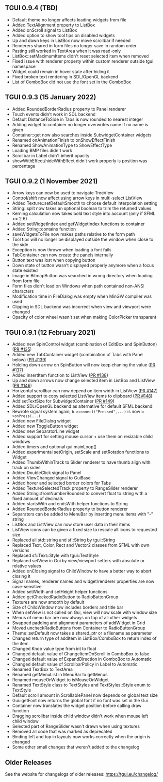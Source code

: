 TGUI 0.9.4  (TBD)
-----------------

- Default theme no longer affects loading widgets from file
- Added TextAlignment property to ListBox
- Added onScroll signal to ListBox
- Added option to show tool tips on disabled widgets
- Up and down keys in ListBox now move scrollbar if needed
- Renderers shared in form files no longer save in random order
- Pasting still worked in TextArea when it was read-only
- ListBox::setMaximumItems didn't reset selected item when removed
- Fixed issue with renderer property within custom renderer outside tgui namespace
- Widget could remain in hover state after hiding it
- Fixed broken text rendering in SDL/OpenGL backend
- List of ComboBox did not use the font set in the ComboBox


TGUI 0.9.3  (15 January 2022)
-----------------------------

- Added RoundedBorderRadius property to Panel renderer
- Touch events didn't work in SDL backend
- Default DistanceToSide in Tabs is now rounded to nearest integer
- Adding widget to container no longer overwrites name if no name is given
- Container::get now also searches inside SubwidgetContainer widgets
- Renamed onAnimationFinish to onShowEffectFinish
- Renamed ShowAnimationType to ShowEffectType
- Loading BMP files didn't work
- Scrollbar in Label didn't inherit opacity
- showWithEffect/hideWithEffect didn't work properly is position was percentage


TGUI 0.9.2  (1 November 2021)
-----------------------------

- Arrow keys can now be used to navigate TreeView
- Control/shift now affect using arrow keys in multi-select ListView
- Added Texture::setDefaultSmooth to choose default interpolation setting
- String::split now takes an optional boolean to trim the returned values
- Kerning calculation now takes bold text style into account (only if SFML >= 2.6)
- Added setWidgetIndex and getWidgetIndex functions to container
- Added String::contains function
- saveWidgetsToFile now makes paths relative to the form path
- Tool tips will no longer be displayed outside the window when close to the side
- Exception is now thrown when loading a font fails
- TabContainer can now create the panels internally
- Button text was lost when copying button
- Down state of button wasn't displayed properly anymore when a focus state existed
- Image in BitmapButton was searched in wrong directory when loading from form file
- Form files didn't load on Windows when path contained non-ANSI characters
- Modification time in FileDialog was empty when MinGW compiler was used
- Clipping in SDL backend was incorrect when view and viewport were changed
- Opacity of color wheel wasn't set when making ColorPicker transparent


TGUI 0.9.1  (12 February 2021)
------------------------------

- Added new SpinControl widget (combination of EditBox and SpinButton) ([PR #135](https://github.com/texus/TGUI/pull/135))
- Added new TabContainer widget (combination of Tabs with Panel below) ([PR #139](https://github.com/texus/TGUI/pull/139))
- Holding down arrow on SpinButton will now keep chaning the value ([PR #137](https://github.com/texus/TGUI/pull/137))
- Added insertItem function to ListView ([PR #138](https://github.com/texus/TGUI/pull/138))
- Up and down arrows now change selected item in ListBox and ListView ([PR #146](https://github.com/texus/TGUI/pull/146))
- Horizontal scrollbar can now depend on item width in ListView ([PR #147](https://github.com/texus/TGUI/pull/147))
- Added support to copy selected ListView items to clipboard ([PR #148](https://github.com/texus/TGUI/pull/148))
- Add setTextSize for SubwidgetContainer ([PR #149](https://github.com/texus/TGUI/pull/149))
- Added SDL/OpenGL backend as alternative for default SFML backend
- Rewrote signal system again, `b->connect("Pressed",...)` is now `b->onPress(...)`
- Added new FileDialog widget
- Added new ToggleButton widget
- Added new SeparatorLine widget
- Added support for setting mouse cursor + use them on resizable child windows
- Added timers and optional gui.mainLoop()
- Added experimental setOrigin, setScale and setRotation functions to Widget
- Added ThumbWithinTrack to Slider renderer to have thumb align with track on sides
- Added DoubleClick signal to Panel
- Added ViewChanged signal to GuiBase
- Added hover and selected border colors for Tabs
- Added TextureSelectedTrack property to RangeSlider renderer
- Added String::fromNumberRounded to convert float to string with a fixed amount of decimals
- Added startsWith and endsWith helper functions to String
- Added RoundedBorderRadius property to button renderer
- Separators can be added to MenuBar by inserting menu items with "-" string
- ListBox and ListView can now store user data in their items
- ListView icons can be given a fixed size to rescale all icons to requested size
- Replaced all std::string and sf::String by tgui::String
- Replaced Text, Color, Rect and Vector2 classes from SFML with own versions
- Replaced sf::Text::Style with tgui::TextStyle
- Replaced setView in Gui by view/viewport setters with absolute or relative values
- Added onClosing signal to ChildWindow to have a better way to abort closing it
- Signal names, renderer names and widget/renderer properties are now case-sensitive
- Added setWidth and setHeight helper functions
- Added getCheckedRadioButton to RadioButtonGroup
- Textures are now smooth by default
- Size of ChildWindow now includes borders and title bar
- When setView is not called on Gui, view will now scale with window size
- Menus of menu bar are now always on top of all other widgets
- Swapped padding and alignment parameters of addWidget in Grid
- Moved uncheckRadioButtons from Container to RadioButtonGroup
- Theme::setDefault now takes a shared_ptr or a filename as parameter
- Changed return type of addItem in ListBox/ComboBox to return index of the item
- Changed Knob value type from int to float
- Changed default value of ChangeItemOnScroll in ComboBox to false
- Changed default value of ExpandDirection in ComboBox to Automatic
- Changed default value of ScrollbarPolicy in Label to Automatic
- Renamed TextBox to TextArea
- Renamed getMenuList in MenuBar to getMenus
- Renamed mouseOnWidget to isMouseOnWidget
- Renamed TextStyle class to TextStyles and TextStyles::Style enum to TextStyle
- Default scroll amount in ScrollablePanel now depends on global text size
- Gui::getFont now returns the global font if no font was set in the Gui
- Container now translates the widget position before calling draw function
- Dragging scrollbar inside child window didn't work when mouse left child window
- Selected part of RangeSlider wasn't drawn when using textures
- Removed all code that was marked as deprecated
- Binding left and top in layouts now works correctly when the origin is changed
- Some other small changes that weren't added to the changelog


Older Releases
--------------

See the website for changelogs of older releases: https://tgui.eu/changelog/
